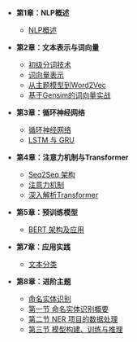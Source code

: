 - **第1章：NLP概述**
    - [NLP概述](./chapter1/01_nlp_intro.md)
- **第2章：文本表示与词向量**
    - [初级分词技术](./chapter2/03_tokenization.md)
    - [词向量表示](./chapter2/04_word_vector.md)
    - [从主题模型到Word2Vec](./chapter2/05_Word2Vec.md)
    - [基于Gensim的词向量实战](./chapter2/06_gensim.md)
- **第3章：循环神经网络**
    - [循环神经网络](./chapter3/08_RNN.md)
    - [LSTM 与 GRU](./chapter3/09_LSTM&GRU.md)
- **第4章：注意力机制与Transformer**
    - [Seq2Seq 架构](./chapter4/10_seq2seq.md)
    - [注意力机制](./chapter4/11_attention.md)
    - [深入解析Transformer](./chapter4/12_transformer.md)

- **第5章：预训练模型**
    - [BERT 架构及应用](./chapter5/13_Bert.md)

- **第7章：应用实践**
    - [文本分类](./chapter7/01_text_classification.md)

- **第8章：进阶主题**
    - [命名实体识别](./chapter8/01_named_entity_recognition.md)
    - [第一节 命名实体识别概要](chapter8/01_named_entity_recognition.md)
    - [第二节 NER 项目的数据处理](chapter8/02_data_processing.md)
    - [第三节 模型构建、训练与推理](chapter8/03_model_building_and_training.md)
